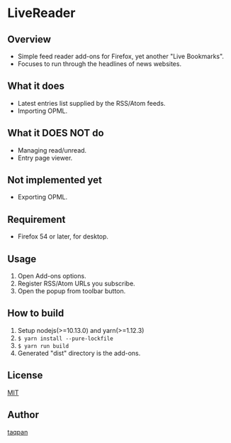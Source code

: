 # LiveReader

## Overview
- Simple feed reader add-ons for Firefox, yet another "Live Bookmarks".
- Focuses to run through the headlines of news websites.

## What it does
- Latest entries list supplied by the RSS/Atom feeds.
- Importing OPML.

## What it DOES NOT do
- Managing read/unread.
- Entry page viewer.

## Not implemented yet
- Exporting OPML.

## Requirement
- Firefox 54 or later, for desktop.

## Usage
1. Open Add-ons options.
2. Register RSS/Atom URLs you subscribe.
3. Open the popup from toolbar button.

## How to build
1. Setup nodejs(>=10.13.0) and yarn(>=1.12.3)
2. ```$ yarn install --pure-lockfile```
3. ```$ yarn run build```
4. Generated "dist" directory is the add-ons.

## License
[MIT](https://github.com/taqpan/live-reader/blob/master/LICENSE)

## Author
[taqpan](https://github.com/taqpan)
